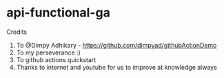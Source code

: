 # api-functional-ga

Credits

1. To @Dimpy Adhikary - https://github.com/dimpyad/githubActionDemo
2. To my perseverance :) 
3. To github actions quickstart
4. Thanks to internet and youtube for us to improve at knowledge always
